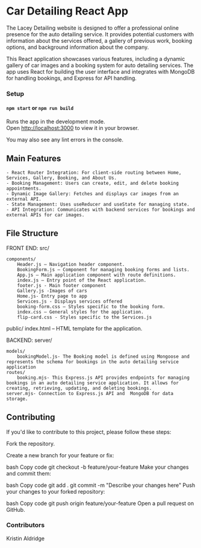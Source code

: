 # Car Detailing React App

The Lacey Detailing website is designed to offer a professional online presence for the auto detailing service. It provides potential customers with information about the services offered, a gallery of previous work, booking options, and background information about the company.

This React application showcases various features, including a dynamic gallery of car images and a booking system for auto detailing services. The app uses React for building the user interface and integrates with MongoDB for handling bookings, and Express for API handling. 

### Setup 
#### `npm start` or `npm run build`

Runs the app in the development mode.\
Open [http://localhost:3000](http://localhost:3000) to view it in your browser.

You may also see any lint errors in the console.



## Main Features 
    - React Router Integration: For client-side routing between Home, Services, Gallery, Booking, and About Us.
    - Booking Management: Users can create, edit, and delete booking appointments.
    - Dynamic Image Gallery: Fetches and displays car images from an external API.
    - State Management: Uses useReducer and useState for managing state.
    - API Integration: Communicates with backend services for bookings and external APIs for car images.

## File Structure

FRONT END:
 src/

    components/
        Header.js – Navigation header component.
        BookingForm.js – Component for managing booking forms and lists.
        App.js – Main application component with route definitions.
        index.js – Entry point of the React application.
        footer.js - Main footer component 
        Gallery.js -Images of cars 
        Home.js- Entry page to app
        Services.js - Displays services offered
        booking-form.css – Styles specific to the booking form.
        index.css – General styles for the application.
        flip-card.css - Styles specific to the Services.js 


public/
index.html – HTML template for the application.

BACKEND: 
server/

    models/
        bookingModel.js- The Booking model is defined using Mongoose and represents the schema for bookings in the auto detailing service application
    routes/
        booking.mjs- This Express.js API provides endpoints for managing bookings in an auto detailing service application. It allows for creating, retrieving, updating, and deleting bookings. 
    server.mjs- Connection to Express.js API and  MongoDB for data storage.


## Contributing
If you'd like to contribute to this project, please follow these steps:

Fork the repository.

Create a new branch for your feature or fix:

bash
Copy code
git checkout -b feature/your-feature
Make your changes and commit them:

bash
Copy code
git add .
git commit -m "Describe your changes here"
Push your changes to your forked repository:

bash
Copy code
git push origin feature/your-feature
Open a pull request on GitHub.

### Contributors
Kristin Aldridge